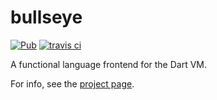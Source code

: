 # bullseye
[![Pub](https://img.shields.io/pub/v/bullseye_lang.svg)](https://pub.dartlang.org/packages/bullseye_lang)
[![travis ci](https://travis-ci.org/thosakwe/bullseye.svg)](https://travis-ci.org/thosakwe/bullseye)

A functional language frontend for the Dart VM.

For info, see the [project page](https://github.com/thosakwe/bullseye).